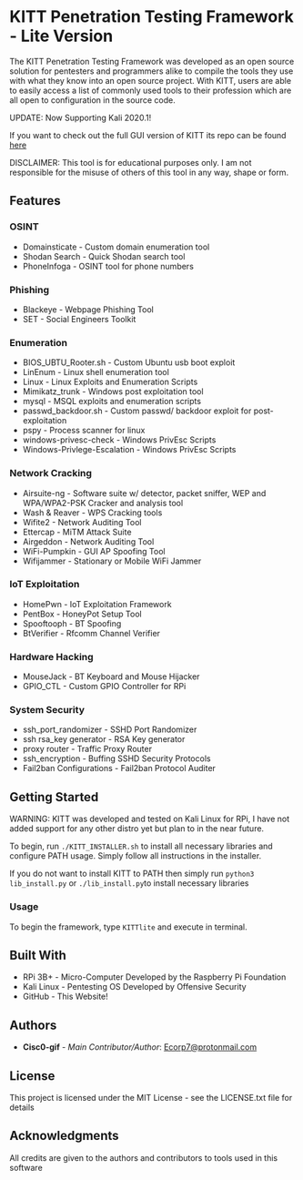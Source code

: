 # KITT Penetration Testing Framework - Lite Version

The KITT Penetration Testing Framework was developed as an open source solution for pentesters and programmers alike to compile the tools they use with what they know into an open source project.
With KITT, users are able to easily access a list of commonly used tools to their profession which are all open to configuration in the source code.

UPDATE: Now Supporting Kali 2020.1!

If you want to check out the full GUI version of KITT its repo can be found [here](<https://github.com/Cisc0-gif/KITT.git>)

DISCLAIMER: This tool is for educational purposes only. I am not responsible for the misuse of others of this tool in any way, shape or form.


## Features

### OSINT
* Domainsticate - Custom domain enumeration tool 
* Shodan Search - Quick Shodan search tool
* PhoneInfoga - OSINT tool for phone numbers

### Phishing
* Blackeye - Webpage Phishing Tool
* SET - Social Engineers Toolkit

### Enumeration
* BIOS_UBTU_Rooter.sh - Custom Ubuntu usb boot exploit
* LinEnum - Linux shell enumeration tool
* Linux - Linux Exploits and Enumeration Scripts
* Mimikatz_trunk - Windows post exploitation tool 
* mysql - MSQL exploits and enumeration scripts
* passwd_backdoor.sh - Custom passwd/ backdoor exploit for post-exploitation
* pspy - Process scanner for linux
* windows-privesc-check - Windows PrivEsc Scripts
* Windows-Privlege-Escalation - Windows PrivEsc Scripts

### Network Cracking
* Airsuite-ng - Software suite w/ detector, packet sniffer, WEP and WPA/WPA2-PSK Cracker and analysis tool
* Wash & Reaver - WPS Cracking tools
* Wifite2 - Network Auditing Tool
* Ettercap - MiTM Attack Suite
* Airgeddon - Network Auditing Tool
* WiFi-Pumpkin - GUI AP Spoofing Tool
* Wifijammer - Stationary or Mobile WiFi Jammer

### IoT Exploitation
* HomePwn - IoT Exploitation Framework
* PentBox - HoneyPot Setup Tool
* Spooftooph - BT Spoofing
* BtVerifier - Rfcomm Channel Verifier

### Hardware Hacking
* MouseJack - BT Keyboard and Mouse Hijacker
* GPIO_CTL - Custom GPIO Controller for RPi

### System Security
* ssh_port_randomizer - SSHD Port Randomizer
* ssh rsa_key generator - RSA Key generator
* proxy router - Traffic Proxy Router
* ssh_encryption - Buffing SSHD Security Protocols
* Fail2ban Configurations - Fail2ban Protocol Auditer

## Getting Started

WARNING: KITT was developed and tested on Kali Linux for RPi, I have not added support for any other distro yet but plan to in the near future.

To begin, run ``` ./KITT_INSTALLER.sh ``` to install all necessary libraries and configure PATH usage.
Simply follow all instructions in the installer.

If you do not want to install KITT to PATH then simply run ``` python3 lib_install.py ``` or ``` ./lib_install.py ```to install necessary libraries


### Usage

To begin the framework, type ``` KITTlite ``` and execute in terminal. 


## Built With

* RPi 3B+ - Micro-Computer Developed by the Raspberry Pi Foundation
* Kali Linux - Pentesting OS Developed by Offensive Security
* GitHub - This Website!


## Authors

* **Cisc0-gif** - *Main Contributor/Author*: Ecorp7@protonmail.com

## License

This project is licensed under the MIT License - see the LICENSE.txt file for details


## Acknowledgments

All credits are given to the authors and contributors to tools used in this software
